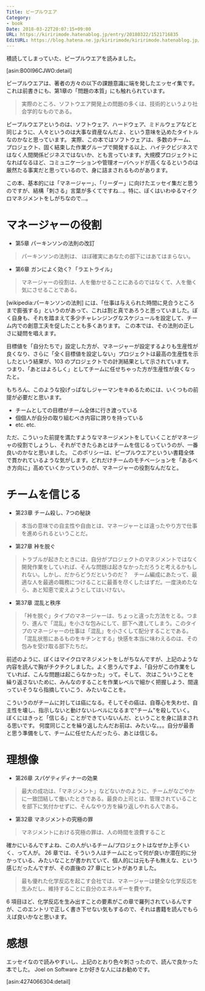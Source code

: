 ```yaml
---
Title: ピープルウエア
Category:
- book
Date: 2018-03-22T20:07:15+09:00
URL: https://kiririmode.hatenablog.jp/entry/20180322/1521716835
EditURL: https://blog.hatena.ne.jp/kiririmode/kiririmode.hatenablog.jp/atom/entry/17391345971628320032
---
```


積読してしまっていた、ピープルウエアを読みました。

[asin:B00I96CJWO:detail]

ピープルウエアは、著者の方々の以下の課題意識に端を発したエッセイ集です。これは前書きにも、第1章の「問題の本質」にも触れられています。

> 実際のところ、ソフトウエア開発上の問題の多くは、技術的というより社会学的なものである。

ピープルウエアというのは、ソフトウェア、ハードウェア、ミドルウェアなどと同じように、人々というのは大事な資産なんだよ、という意味を込めたタイトルなのかなと思っています。
実際、この本ではソフトウェアは、多数のチーム、プロジェクト、固く結束した作業グループで開発する以上、ハイテクビジネスではなく人間関係ビジネスではないか、とも言っています。大規模プロジェクトになればなるほど、コミュニケーションや管理オーバヘッドが高くなるというのは厳然たる事実だと思っているので、身に詰まされるものがあります。


この本、基本的には「マネージャー」、「リーダー」に向けたエッセイ集だと思うのですが、結構「刺さる」言葉が多くてですね…。特に、ぼくはいわゆるマイクロマネジメントをしがちなので…。

# マネージャーの役割

- 第5章 パーキンソンの法則の改訂
> パーキンソンの法則は、 ほぼ確実にあなたの部下にはあてはまらない。

- 第6章 ガンによく効く? 「ラエトライル」
> マネージャーの役割は、人を働かせることにあるのではなくて、人を働く気にさせることである。 

[wikipedia:パーキンソンの法則] には、「仕事は与えられた時間に見合うところまで膨張する」というのがあって、これは割と真であろうと思っていました。ぼく自身も、それを踏まえて多少チャレンジングなスケジュールを設定して、チーム内での創意工夫を促したことも多くあります。
この本では、その法則の正しさに疑問を唱えます。


目標値を「自分たちで」設定した方が、マネージャーが設定するよりも生産性が良くなり、さらに「全く目標値を設定しない」プロジェクトは最高の生産性を示したという結果が、103 のプロジェクトでの計測結果として示されています。
つまり、「あとはよろしく」としてチームに任せちゃった方が生産性が良くなったと。


もちろん、このような投げっぱなしジャーマンをキめるためには、いくつもの前提が必要だと思います。

- チームとしての目標がチーム全体に行き渡っている
- 個個人が自分の取り組むべき内容に誇りを持っている
- etc. etc.

ただ、こういった前提を満たすようなマネージメントをしていくことがマネージャの役割でしょうし、それができたらあとはチームを信じるっていうのが、一番良いのかなと思いました。
このポリシーは、ピープルウエアというい書籍全体で貫かれているような気がします。どれだけチームのモチベーションを「あるべき方向に」高めていくかっていうのが、マネージャーの役割なんだなと。

# チームを信じる

- 第23章 チーム殺し、7つの秘訣
> 本当の意味での自主性や自由とは、マネージャーとは違ったやり方で仕事を進められるということだ。

- 第27章 裃を脱ぐ
> トラブルが起きたときには、自分がプロジェクトのマネジメントではなく開発作業をしていれば、そんな問題は起きなかっただろうと考えるかもしれない。しかし、だからどうだというのだ？　チーム編成にあたって、最適な人を最適の職務につけることに最善を尽くしたはずだ。一度決めたなら、あと知恵で変えようとしてはいけない。

- 第37章 混乱と秩序
> 「裃を脱ぐ」タイプのマネージャーは、ちょっと違った方法をとる。つまり、進んで「混乱」を小さな包みにして、部下へ渡してしまう。このタイプのマネージャーの仕事は「混乱」を小さくして配分することである。「混乱状態にあるものをキチンとする」快感を本当に味わえるのは、その包みを受け取る部下たちだ。

前述のように、ぼくはマイクロマネジメントをしがちなんですが、上記のような内容を読んで胸がチクチクしました。よく思うんですよ、「自分がこの作業をしていれば、こんな問題は起こらなかった」って。そして、
次はこういうことを繰り返さないために、みんなのすることを作業レベルで細かく把握しよう、間違っていそうなら指摘していこう、みたいなことを。


こういうのがチームに対しては癌になる。そしてその癌は、自尊心を失わせ、自主性を壊し、指示しないと動けないレベルになるまで"チーム"を殺していく。
ぼくにはきっと「信じる」ことができていないんだ、ということを身に詰まされる思いです。
何度同じことを繰り返したんだお前は、みたいな。。。自分が最善と思う準備をして、チームに任せたんだったら、あとは信じる。

# 理想像

- 第26章 スパゲティディナーの効果
> 最大の成功は、「マネジメント」などないかのように、チームがなごやかに一致団結して働いたときである。最良の上司とは、管理されていることを部下に気付かせずに、そんなやり方を繰り返しやれる人である。

- 第32章 マネジメントの究極の罪
> マネジメントにおける究極の罪は、人の時間を浪費すること

確かにいるんですよね、この人がいるチーム/プロジェクトはなぜか上手くいく、って人が。
26 章では、そういう人はチームにとって何が良いか潜在的に分かっている、みたいなことが書かれていて、個人的には元も子も無えな、という感じだったんですが、その直後の 27 章にヒントがありました。

> 最も優れた化学反応を起こす会社では、マネージャーは健全な化学反応を生みだし、維持することに自分のエネルギーを費やす。

6 項目ほど、化学反応を生み出すことの要素がこの章で羅列されているんですが、このエントリで正しく書き下せない気もするので、それは書籍を読んでもらえば良いかなと思います。


# 感想

エッセイなので読みやすいし、上記のとおり色々刺さったので、読んで良かった本でした。
Joel on Software とか好きな人にはお勧めです。

[asin:4274066304:detail]

